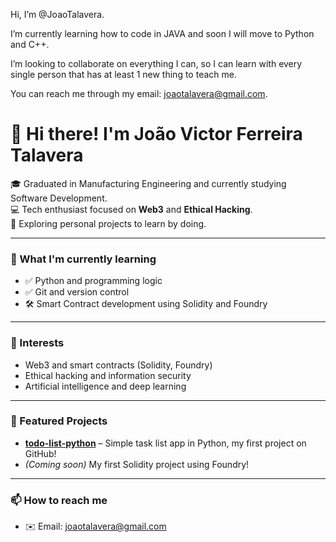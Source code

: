 Hi, I’m @JoaoTalavera.

I’m currently learning how to code in JAVA and soon I will move to Python and C++.

I’m looking to collaborate on everything I can, so I can learn with every single person that has at least 1 new thing to teach me.

You can reach me through my email: joaotalavera@gmail.com.

# 👋 Hi there! I'm João Victor Ferreira Talavera

🎓 Graduated in Manufacturing Engineering and currently studying Software Development.  
💻 Tech enthusiast focused on **Web3** and **Ethical Hacking**.  
🧪 Exploring personal projects to learn by doing.  

---

### 🚀 What I'm currently learning

- ✅ Python and programming logic  
- ✅ Git and version control  
- 🛠️ Smart Contract development using Solidity and Foundry

---

### 🧠 Interests

- Web3 and smart contracts (Solidity, Foundry)  
- Ethical hacking and information security  
- Artificial intelligence and deep learning

---

### 📌 Featured Projects

- [**todo-list-python**](https://github.com/JoaoTalavera/todo-list) – Simple task list app in Python, my first project on GitHub!  
- *(Coming soon)* My first Solidity project using Foundry!

---

### 📫 How to reach me

- ✉️ Email: joaotalavera@gmail.com
